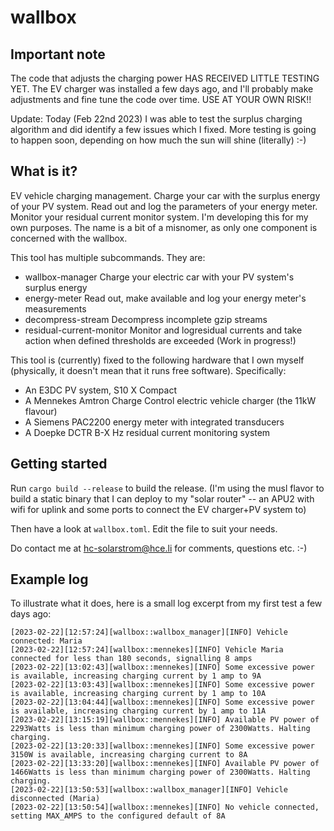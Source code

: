 # wallbox

## Important note

The code that adjusts the charging power HAS RECEIVED LITTLE TESTING YET. The
EV charger was installed a few days ago, and I'll probably make adjustments and
fine tune the code over time. USE AT YOUR OWN RISK!!

Update: Today (Feb 22nd 2023) I was able to test the surplus charging algorithm and did identify a few issues which I fixed. More testing is going to happen soon, depending on how much the sun will shine (literally) :-)

## What is it?

EV vehicle charging management. Charge your car with the surplus
energy of your PV system. Read out and log the parameters of your
energy meter. Monitor your residual current monitor system. I'm
developing this for my own purposes. The name is a bit of a misnomer,
as only one component is concerned with the wallbox.

This tool has multiple subcommands. They are:

  * wallbox-manager           Charge your electric car with your PV
                              system's surplus energy
  * energy-meter              Read out, make available and log your
                              energy meter's measurements
  * decompress-stream         Decompress incomplete gzip streams
  * residual-current-monitor  Monitor and logresidual currents and
                              take action when defined thresholds are
                              exceeded (Work in progress!) 

This tool is (currently) fixed to the following hardware that I own
myself (physically, it doesn't mean that it runs free software).
Specifically:

* An E3DC PV system, S10 X Compact
* A Mennekes Amtron Charge Control electric vehicle charger (the 11kW flavour)
* A Siemens PAC2200 energy meter with integrated transducers
* A Doepke DCTR B-X Hz residual current monitoring system


## Getting started

Run ``cargo build --release`` to build the release. (I'm using the musl flavor
to build a static binary that I can deploy to my "solar router" -- an APU2 with
wifi for uplink and some ports to connect the EV charger+PV system to)

Then have a look at ``wallbox.toml``. Edit the file to suit your needs.

Do contact me at hc-solarstrom@hce.li for comments, questions etc. :-)

## Example log

To illustrate what it does, here is a small log excerpt from my first test
a few days ago:

    [2023-02-22][12:57:24][wallbox::wallbox_manager][INFO] Vehicle connected: Maria
    [2023-02-22][12:57:24][wallbox::mennekes][INFO] Vehicle Maria connected for less than 180 seconds, signalling 8 amps
    [2023-02-22][13:02:43][wallbox::mennekes][INFO] Some excessive power is available, increasing charging current by 1 amp to 9A
    [2023-02-22][13:03:43][wallbox::mennekes][INFO] Some excessive power is available, increasing charging current by 1 amp to 10A
    [2023-02-22][13:04:44][wallbox::mennekes][INFO] Some excessive power is available, increasing charging current by 1 amp to 11A
    [2023-02-22][13:15:19][wallbox::mennekes][INFO] Available PV power of 2293Watts is less than minimum charging power of 2300Watts. Halting charging.
    [2023-02-22][13:20:33][wallbox::mennekes][INFO] Some excessive power 3150W is available, increasing charging current to 8A
    [2023-02-22][13:33:20][wallbox::mennekes][INFO] Available PV power of 1466Watts is less than minimum charging power of 2300Watts. Halting charging.
    [2023-02-22][13:50:53][wallbox::wallbox_manager][INFO] Vehicle disconnected (Maria)
    [2023-02-22][13:50:54][wallbox::mennekes][INFO] No vehicle connected, setting MAX_AMPS to the configured default of 8A
    
    
